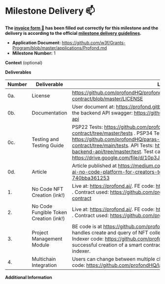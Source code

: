 # Milestone Delivery :mailbox:

**The [invoice form :pencil:](https://docs.google.com/forms/d/e/1FAIpQLSfmNYaoCgrxyhzgoKQ0ynQvnNRoTmgApz9NrMp-hd8mhIiO0A/viewform) has been filled out correctly for this milestone and the delivery is according to the official [milestone delivery guidelines](https://github.com/w3f/Grants-Program/blob/master/docs/Support%20Docs/milestone-deliverables-guidelines.md).**

- **Application Document:** https://github.com/w3f/Grants-Program/blob/master/applications/Profond.md
- **Milestone Number:** 1

**Context** (optional)

**Deliverables**

| Number | Deliverable                            | Link                                                                                                                                                                                                                                                                                                                                              | Notes |
| ------ | -------------------------------------- | ------------------------------------------------------------------------------------------------------------------------------------------------------------------------------------------------------------------------------------------------------------------------------------------------------------------------------------------------- | ----- |
| 0a.    | License                                | https://github.com/profondHQ/profond-psp22-contract/blob/master/LICENSE                                                                                                                                                                                                                                                                           |       |
| 0b.    | Documentation                          | User document at: https://profond.gitbook.io/docs/ . API documentation is on the backend API swagger: https://github.com/profondHQ/profond-backend-api                                                                                                                                                                                            |       |
| 0c.    | Testing and Testing Guide              | PSP22 Tests: https://github.com/profondHQ/profond-psp22-contract/tree/master/tests . PSP34 Tests: https://github.com/profondHQ/paras-ink-nft-launchpad-contract/tree/main/tests. API Tests: https://github.com/profondHQ/profond-backend-api/tree/master/test. Test cases: https://drive.google.com/file/d/10p3J6sO9N9L2nulLg66I11lnUcQdj5ws/view |       |
| 0d.    | Article                                | Article published at https://medium.com/@profond.ai/introducing-profond-ai-no-code-platform-for-creators-to-create-an-nft-and-coins-740bba361253                                                                                                                                                                                                  |       |
| 1.     | No Code NFT Creation (ink!)            | Live at: https://profond.ai/. FE code: https://github.com/profondHQ/launchpad . Contract used: https://github.com/profondHQ/paras-ink-nft-launchpad-contract                                                                                                                                                                                      |       |
| 2.     | No Code Fungible Token Creation (ink!) | Live at: https://profond.ai/. FE code: https://github.com/profondHQ/launchpad . Contract used: https://github.com/profondHQ/profond-psp22-contract                                                                                                                                                                                                |       |
| 3.     | Project Management Module              | BE code is at https://github.com/profondHQ/profond-backend-api and handles create and query of NFT collections and Fungible Tokens (Coins). Indexer code: https://github.com/profondHQ/profond-indexer, every successful creation of a smart contract will be automatically listed by the indexer.                                                |       |
| 4.     | Multichain Integration                 | Users can change between multiple chains, try it at https://profond.ai. FE code: https://github.com/profondHQ/launchpad                                                                                                                                                                                                                           |       |

**Additional Information**